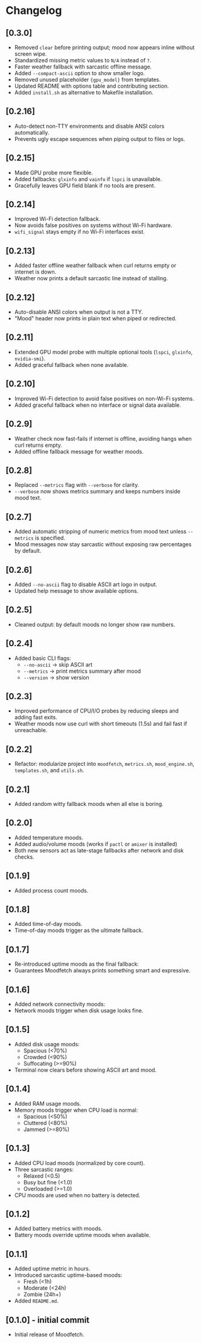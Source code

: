 # Changelog

## [0.3.0]

- Removed `clear` before printing output; mood now appears inline without screen wipe.
- Standardized missing metric values to `N/A` instead of `?`.
- Faster weather fallback with sarcastic offline message.
- Added `--compact-ascii` option to show smaller logo.
- Removed unused placeholder `{gpu_model}` from templates.
- Updated README with options table and contributing section.
- Added `install.sh` as alternative to Makefile installation.

## [0.2.16]

- Auto-detect non-TTY environments and disable ANSI colors automatically.
- Prevents ugly escape sequences when piping output to files or logs.

## [0.2.15]

- Made GPU probe more flexible.
- Added fallbacks: `glxinfo` and `vainfo` if `lspci` is unavailable.
- Gracefully leaves GPU field blank if no tools are present.

## [0.2.14]

- Improved Wi-Fi detection fallback.
- Now avoids false positives on systems without Wi-Fi hardware.
- `wifi_signal` stays empty if no Wi-Fi interfaces exist.

## [0.2.13]

- Added faster offline weather fallback when curl returns empty or internet is down.
- Weather now prints a default sarcastic line instead of stalling.

## [0.2.12]

- Auto-disable ANSI colors when output is not a TTY.
- "Mood" header now prints in plain text when piped or redirected.

## [0.2.11]

- Extended GPU model probe with multiple optional tools (`lspci`, `glxinfo`, `nvidia-smi`).
- Added graceful fallback when none available.

## [0.2.10]

- Improved Wi-Fi detection to avoid false positives on non-Wi-Fi systems.
- Added graceful fallback when no interface or signal data available.

## [0.2.9]

- Weather check now fast-fails if internet is offline, avoiding hangs when curl returns empty.
- Added offline fallback message for weather moods.

## [0.2.8]

- Replaced `--metrics` flag with `--verbose` for clarity.
- `--verbose` now shows metrics summary and keeps numbers inside mood text.

## [0.2.7]

- Added automatic stripping of numeric metrics from mood text unless `--metrics` is specified.
- Mood messages now stay sarcastic without exposing raw percentages by default.

## [0.2.6]

- Added `--no-ascii` flag to disable ASCII art logo in output.
- Updated help message to show available options.

## [0.2.5]

- Cleaned output: by default moods no longer show raw numbers.

## [0.2.4]

- Added basic CLI flags:
  - `--no-ascii` → skip ASCII art
  - `--metrics` → print metrics summary after mood
  - `--version` → show version

## [0.2.3]

- Improved performance of CPU/I/O probes by reducing sleeps and adding fast exits.
- Weather moods now use curl with short timeouts (1.5s) and fail fast if unreachable.

## [0.2.2]

- Refactor: modularize project into `moodfetch`, `metrics.sh`, `mood_engine.sh`, `templates.sh`, and `utils.sh`.

## [0.2.1]

- Added random witty fallback moods when all else is boring.

## [0.2.0]

- Added temperature moods.
- Added audio/volume moods (works if `pactl` or `amixer` is installed)
- Both new sensors act as late-stage fallbacks after network and disk checks.

## [0.1.9]

- Added process count moods.

## [0.1.8]

- Added time-of-day moods.
- Time-of-day moods trigger as the ultimate fallback.

## [0.1.7]

- Re-introduced uptime moods as the final fallback:
- Guarantees Moodfetch always prints something smart and expressive.

## [0.1.6]

- Added network connectivity moods:
- Network moods trigger when disk usage looks fine.

## [0.1.5]

- Added disk usage moods:
  - Spacious (<70%)
  - Crowded (<90%)
  - Suffocating (>=90%)
- Terminal now clears before showing ASCII art and mood.

## [0.1.4]

- Added RAM usage moods.
- Memory moods trigger when CPU load is normal:
  - Spacious (<50%)
  - Cluttered (<80%)
  - Jammed (>=80%)

## [0.1.3]

- Added CPU load moods (normalized by core count).
- Three sarcastic ranges:
  - Relaxed (<0.5)
  - Busy but fine (<1.0)
  - Overloaded (>=1.0)
- CPU moods are used when no battery is detected.

## [0.1.2]

- Added battery metrics with moods.
- Battery moods override uptime moods when available.

## [0.1.1]

- Added uptime metric in hours.
- Introduced sarcastic uptime-based moods:
  - Fresh (<1h)
  - Moderate (<24h)
  - Zombie (24h+)
- Added `README.md`.

## [0.1.0] - initial commit

- Initial release of Moodfetch.
